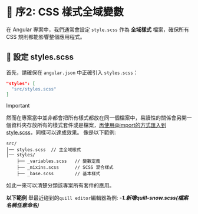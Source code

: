 # 📌 序2: CSS 樣式全域變數

在 Angular 專案中，我們通常會設定 `style.scss` 作為 **全域樣式** 檔案，確保所有 CSS 規則都能影響整個應用程式。  

## **📌 設定 styles.scss**
首先，請確保在 `angular.json` 中正確引入 `styles.scss`：
```json
"styles": [
  "src/styles.scss"
]
```

>[!IMPORTANT]
>然而在專案當中並非都會把所有樣式都放在同一個檔案中，易讀性的關係會另開一個資料夾存放所有的樣式套件或是檔案，再使用@import的方式匯入到style.scss，同樣可以達成效果。
>像是以下範例:

```
src/
│── styles.scss  // 主全域樣式
│── styles/
    ├── _variables.scss   // 變數定義
    ├── _mixins.scss      // SCSS 混合樣式
    ├── _base.scss        // 基本樣式
```
如此一來可以清楚分類該專案所有套件的應用。

**以下範例**
舉最近碰到的`quill editor`編輯器為例:
-***1.新增quill-snow.scss(檔案名稱任意命名)***
